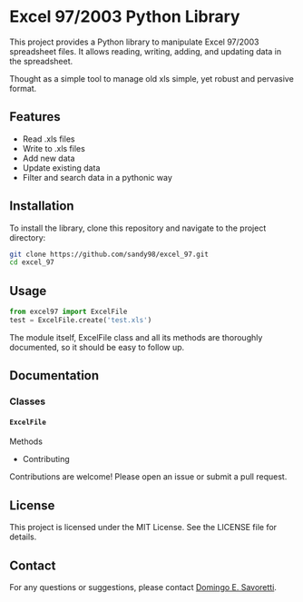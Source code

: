 # Excel 97/2003 Python Library

This project provides a Python library to manipulate Excel 97/2003 spreadsheet files. It allows reading, writing, adding, and updating data in the spreadsheet.

Thought as a simple tool to manage old xls simple, yet robust and pervasive format.

## Features

- Read .xls files
- Write to .xls files
- Add new data
- Update existing data
- Filter and search data in a pythonic way

## Installation

To install the library, clone this repository and navigate to the project directory:

```bash
git clone https://github.com/sandy98/excel_97.git
cd excel_97
```

## Usage

```python
from excel97 import ExcelFile 
test = ExcelFile.create('test.xls')
```

The module itself, ExcelFile class and all its methods are thoroughly documented, so it should be easy to follow up.

## Documentation

### Classes

#### `ExcelFile`

Methods

- Contributing

Contributions are welcome! Please open an issue or submit a pull request.

## License

This project is licensed under the MIT License. See the LICENSE file for details.

## Contact

For any questions or suggestions, please contact [Domingo E. Savoretti](mailto:esavoretti@gmail.com).

```

```
